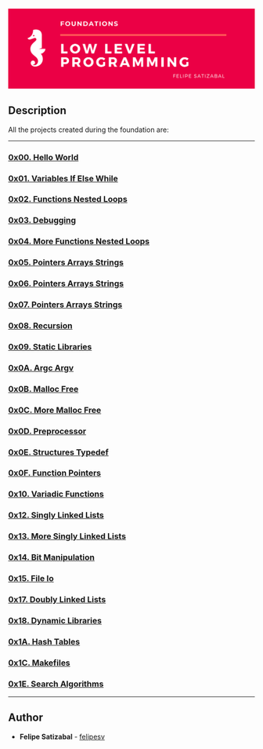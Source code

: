 <p align="center"><img src="https://github.com/felipesv/holbertonschool-low_level_programming/blob/master/main_header.png" alt="Banner"></a></p>

## Description
All the projects created during the foundation are:

---

### [0x00. Hello World](./0x00-hello_world)
### [0x01. Variables If Else While](./0x01-variables_if_else_while)
### [0x02. Functions Nested Loops](./0x02-functions_nested_loops)
### [0x03. Debugging](./0x03-debugging)
### [0x04. More Functions Nested Loops](./0x04-more_functions_nested_loops)
### [0x05. Pointers Arrays Strings](./0x05-pointers_arrays_strings)
### [0x06. Pointers Arrays Strings](./0x06-pointers_arrays_strings)
### [0x07. Pointers Arrays Strings](./0x07-pointers_arrays_strings)
### [0x08. Recursion](./0x08-recursion)
### [0x09. Static Libraries](./0x09-static_libraries)
### [0x0A. Argc Argv](./0x0A-argc_argv)
### [0x0B. Malloc Free](./0x0B-malloc_free)
### [0x0C. More Malloc Free](./0x0C-more_malloc_free)
### [0x0D. Preprocessor](./0x0D-preprocessor)
### [0x0E. Structures Typedef](./0x0E-structures_typedef)
### [0x0F. Function Pointers](./0x0F-function_pointers)
### [0x10. Variadic Functions](./0x10-variadic_functions)
### [0x12. Singly Linked Lists](./0x12-singly_linked_lists)
### [0x13. More Singly Linked Lists](./0x13-more_singly_linked_lists)
### [0x14. Bit Manipulation](./0x14-bit_manipulation)
### [0x15. File Io](./0x15-file_io)
### [0x17. Doubly Linked Lists](./0x17-doubly_linked_lists)
### [0x18. Dynamic Libraries](./0x18-dynamic_libraries)
### [0x1A. Hash Tables](./0x1A-hash_tables)
### [0x1C. Makefiles](./0x1C-makefiles)
### [0x1E. Search Algorithms](./0x1E-search_algorithms)

---

## Author
* **Felipe Satizabal** - [felipesv](https://github.com/felipesv)
